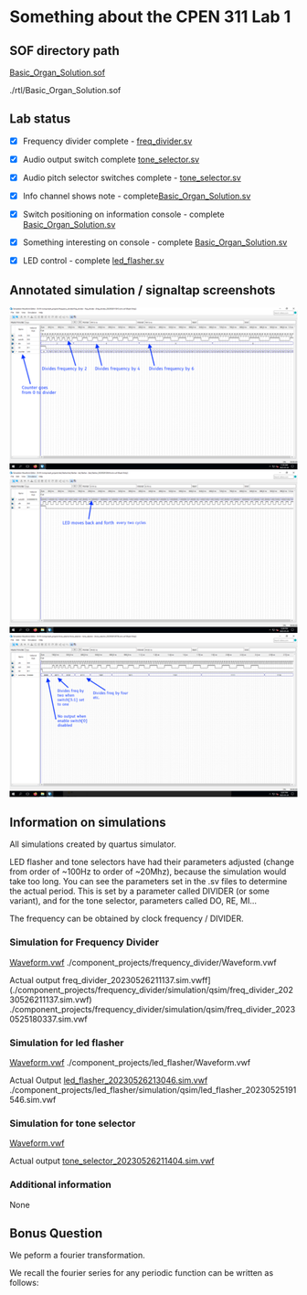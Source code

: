# Something about the CPEN 311 Lab 1
## SOF directory path
[Basic_Organ_Solution.sof](./rtl/Basic_Organ_Solution.sof)

./rtl/Basic_Organ_Solution.sof

## Lab status
- [x] Frequency divider complete - [freq_divider.sv](./rtl/freq_divider.sv)
- [x] Audio output switch complete [tone_selector.sv](./rtl/tone_selector.sv)
- [x] Audio pitch selector switches complete -  [tone_selector.sv](./rtl/tone_selector.sv)
- [x] Info channel shows note - complete[Basic_Organ_Solution.sv](./rtl/Basic_Organ_Solution.sv)
- [x] Switch positioning on information console - complete  [Basic_Organ_Solution.sv](./rtl/Basic_Organ_Solution.sv)
- [x] Something interesting on console - complete [Basic_Organ_Solution.sv](./rtl/Basic_Organ_Solution.sv)
- [x] LED control - complete [led_flasher.sv](./rtl/led_flasher.sv)


## Annotated simulation / signaltap screenshots
![freq_divider.png](./doc/freq_divider.png)
![led_flasher.png](./doc/led_flasher.png)
![tone_selector.png](./doc/tone_selector.png)

## Information on simulations
All simulations created by quartus simulator.

LED flasher and tone selectors have had their parameters adjusted (change from order of ~100Hz to order of ~20Mhz), because the simulation would take too long. You can see the parameters set in the .sv files to determine the actual period. This is set by a parameter called DIVIDER (or some variant), and for the tone selector, parameters called DO, RE, MI…

The frequency can be obtained by clock frequency / DIVIDER. 

### Simulation for Frequency Divider
[Waveform.vwf](./component_projects/frequency_divider/Waveform.vwf)
./component_projects/frequency_divider/Waveform.vwf

Actual output
freq_divider_20230526211137.sim.vwff](./component_projects/frequency_divider/simulation/qsim/freq_divider_20230526211137.sim.vwf)
./component_projects/frequency_divider/simulation/qsim/freq_divider_20230525180337.sim.vwf

### Simulation for led flasher
[Waveform.vwf](./component_projects/led_flasher/Waveform.vwf)
./component_projects/led_flasher/Waveform.vwf

Actual Output
[led_flasher_20230526213046.sim.vwf](./component_projects/led_flasher/simulation/qsim/led_flasher_20230526213046.sim.vwf)
./component_projects/led_flasher/simulation/qsim/led_flasher_20230525191546.sim.vwf

### Simulation for tone selector
[Waveform.vwf](./component_projects/tone_selector/Waveform.vwf)

Actual output
[tone_selector_20230526211404.sim.vwf](./component_projects/tone_selector/simulation/qsim/tone_selector_20230526211404.sim.vwf)


### Additional information
None

## Bonus Question
We peform a fourier transformation. 

We recall the fourier series for any periodic function can be written as follows:
